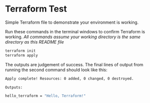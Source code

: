# Terraform Test

Simple Terraform file to demonstrate your environment is working.

Run these commands in the terminal windows to confirm Terraform is working.
*All commands assume your working directory is the same directory as this README file*

```bash
terraform init
terraform apply
```

The outputs are judgement of success.  The final lines of output from running the second command should look like this:

```bash
Apply complete! Resources: 0 added, 0 changed, 0 destroyed.

Outputs:

hello_terraform = "Hello, Terraform!"
```
